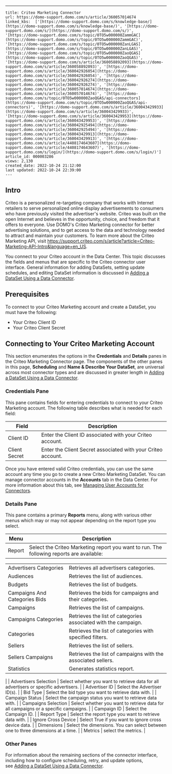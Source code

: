 ---
    title: Criteo Marketing Connector
    url: https://domo-support.domo.com/s/article/360057014674
    linked_kbs:  ['[https://domo-support.domo.com/s/knowledge-base/](https://domo-support.domo.com/s/knowledge-base/)', '[https://domo-support.domo.com/s/](https://domo-support.domo.com/s/)', '[https://domo-support.domo.com/s/topic/0TO5w000000ZammGAC](https://domo-support.domo.com/s/topic/0TO5w000000ZammGAC)', '[https://domo-support.domo.com/s/topic/0TO5w000000ZanLGAS](https://domo-support.domo.com/s/topic/0TO5w000000ZanLGAS)', '[https://domo-support.domo.com/s/topic/0TO5w000000ZaoQGAS](https://domo-support.domo.com/s/topic/0TO5w000000ZaoQGAS)', '[https://domo-support.domo.com/s/article/360058892093](https://domo-support.domo.com/s/article/360058892093)', '[https://domo-support.domo.com/s/article/360042926054](https://domo-support.domo.com/s/article/360042926054)', '[https://domo-support.domo.com/s/article/360042926274](https://domo-support.domo.com/s/article/360042926274)', '[https://domo-support.domo.com/s/article/360057014674](https://domo-support.domo.com/s/article/360057014674)', '[https://domo-support.domo.com/s/topic/0TO5w000000ZaoQGAS/api-connectors](https://domo-support.domo.com/s/topic/0TO5w000000ZaoQGAS/api-connectors)', '[https://domo-support.domo.com/s/article/360043429933](https://domo-support.domo.com/s/article/360043429933)', '[https://domo-support.domo.com/s/article/360043429953](https://domo-support.domo.com/s/article/360043429953)', '[https://domo-support.domo.com/s/article/360042925494](https://domo-support.domo.com/s/article/360042925494)', '[https://domo-support.domo.com/s/article/360043429913](https://domo-support.domo.com/s/article/360043429913)', '[https://domo-support.domo.com/s/article/4408174643607](https://domo-support.domo.com/s/article/4408174643607)', '[https://domo-support.domo.com/s/login/](https://domo-support.domo.com/s/login/)']
    article_id: 000003286
    views: 2,130
    created_date: 2022-10-24 21:12:00
    last updated: 2022-10-24 22:39:00
    ---



Intro
-----


Criteo is a personalized re-targeting company that works with Internet retailers to serve personalized online display advertisements to consumers who have previously visited the advertiser's website. Criteo was built on the open Internet and believes in the opportunity, choice, and freedom that it offers to everyone. Use DOMO's Criteo Marketing connector for better advertising solutions, and to get access to the data and technology needed to attract and maintain your customers. To learn more about the Criteo Marketing API, visit <https://support.criteo.com/s/article?article=Criteo-Marketing-API-Intro&language=en_US>.


You connect to your Criteo account in the Data Center. This topic discusses the fields and menus that are specific to the Criteo connector user interface. General information for adding DataSets, setting update schedules, and editing DataSet information is discussed in [Adding a DataSet Using a Data Connector](/s/article/360058892093 "Adding a DataSet Using a Data Connector").


Prerequisites
-------------


To connect to your Criteo Marketing account and create a DataSet, you must have the following:


* Your Criteo Client ID
* Your Criteo Client Secret


Connecting to Your Criteo Marketing Account
-------------------------------------------


This section enumerates the options in the **Credentials** and **Details** panes in the Criteo Marketing Connector page. The components of the other panes in this page, **Scheduling** and **Name & Describe Your DataSet**, are universal across most connector types and are discussed in greater length in [Adding a DataSet Using a Data Connector](/s/article/360058892093 "Adding a DataSet Using a Data Connector").


### Credentials Pane


This pane contains fields for entering credentials to connect to your Criteo Marketing account. The following table describes what is needed for each field:  




| Field | Description |
| --- | --- |
| Client ID | Enter the Client ID associated with your Criteo account. |
| Client Secret | Enter the Client Secret associated with your Criteo account. |


Once you have entered valid Criteo credentials, you can use the same account any time you go to create a new Criteo Marketing DataSet. You can manage connector accounts in the **Accounts** tab in the Data Center. For more information about this tab, see [Managing User Accounts for Connectors](/s/article/360042926054 "Managing User Accounts for Connectors").


### Details Pane


This pane contains a primary **Reports** menu, along with various other menus which may or may not appear depending on the report type you select.




| Menu | Description |
| --- | --- |
| Report | Select the Criteo Marketing report you want to run. The following reports are available:

|  |  |
| --- | --- |
| Advertisers Categories | Retrieves all advertisers categories. |
| Audiences | Retrieves the list of audiences. |
| Budgets | Retrieves the list of budgets. |
| Campaigns And Categories Bids | Retrieves the bids for campaigns and their categories. |
| Campaigns | Retrieves the list of campaigns. |
| Campaigns Categories | Retrieves the list of categories associated with the campaign. |
| Categories | Retrieves the list of categories with specified filters. |
| Sellers | Retrieves the list of sellers. |
| Sellers Campaigns | Retrieves the list of campaigns with the associated sellers. |
| Statistics | Generates statistics report. |

 |
| Advertisers Selection | Select whether you want to retrieve data for all advertisers or specific advertisers. |
| Advertiser ID | Select the Advertiser ID(s). |
| Bid Type | Select the bid type you want to retrieve data with. |
| Campaign Status | Select the campaign status you want to retrieve data with. |
| Campaigns Selection | Select whether you want to retrieve data for all campaigns or a specific campaigns. |
| Campaign ID | Select the Campaign ID. |
| Report Type | Select the report type you want to retrieve data with. |
| Ignore Cross Device | Select True if you want to ignore cross device data. |
| Dimensions | Select the dimensions. You can select between one to three dimensions at a time. |
| Metrics | select the metrics. |


### Other Panes


For information about the remaining sections of the connector interface, including how to configure scheduling, retry, and update options, see [Adding a DataSet Using a Data Connector](/s/article/360042926274 "Adding a DataSet Using a Data Connector").

